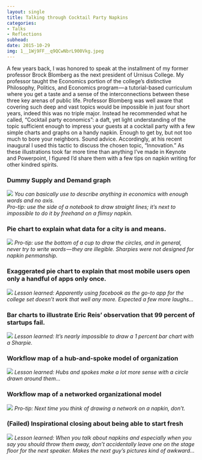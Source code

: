 ```yaml
---
layout: single
title: Talking through Cocktail Party Napkins
categories: 
- Talks
- Reflections
subhead: 
date: 2015-10-29
img: 1__1Wj9FF__q9QCwNbrL900Vkg.jpeg
---
```

A few years back, I was honored to speak at the installment of my former professor Brock Blomberg as the next president of Urnisus College. My professor taught the Economics portion of the college’s distinctive Philosophy, Politics, and Economics program — a tutorial-based curriculum where you get a taste and a sense of the interconnections between these three key arenas of public life. Professor Blomberg was well aware that covering such deep and vast topics would be impossible in just four short years, indeed this was no triple major. Instead he recommended what he called, “Cocktail party economics”: a daft, yet light understanding of the topic sufficient enough to impress your guests at a cocktail party with a few simple charts and graphs on a handy napkin. Enough to get by, but not too much to bore your neighbors. Sound advice. Accordingly, at his recent inaugural I used this tactic to discuss the chosen topic, “Innovation.” As these illustrations took far more time than anything I’ve made in Keynote and Powerpoint, I figured I’d share them with a few tips on napkin writing for other kindred spirits.

### Dummy Supply and Demand graph
![](/img/1__Q5CbYPvxe67S__o__eIwB6Ng.jpeg)
_You can basically use to describe anything in economics with enough words and no axis._  
_Pro-tip: use the side of a notebook to draw straight lines; it’s next to impossible to do it by freehand on a flimsy napkin._


### Pie chart to explain what data for a city is and means.  
![](/img/1__nou5__pwzihM1wjNWEmyAEA.jpeg)
_Pro-tip: use the bottom of a cup to draw the circles, and in general, never try to write words — they are illegible. Sharpies were not designed for napkin penmanship._

### Exaggerated pie chart to explain that most mobile users open only a handful of apps only once.  
![](/img/1__lbO5dH0oQJsLH3oo__M0Afg.jpeg)
_Lesson learned: Apparently using facebook as the go-to app for the college set doesn’t work that well any more. Expected a few more laughs…_

### Bar charts to illustrate Eric Reis’ observation that 99 percent of startups fail.  
![](/img/1__CdUx8zu88fI2zapnY__DOXg.jpeg)
_Lesson learned: It’s nearly impossible to draw a 1 percent bar chart with a Sharpie._

### Workflow map of a hub-and-spoke model of organization  
![](/img/1__CCi8uc4lYoAgN6vzUghlMw.jpeg)
_Lesson learned: Hubs and spokes make a lot more sense with a circle drawn around them…_

### Workflow map of a networked organizational model  
![](/img/1__lLAK8pUxM5Z6Kx9DB1U8dA.jpeg)
_Pro-tip: Next time you think of drawing a network on a napkin, don’t._

### (Failed) Inspirational closing about being able to start fresh  
![](/img/1__1Wj9FF__q9QCwNbrL900Vkg.jpeg)
_Lesson learned: When you talk about napkins and especially when you say you should throw them away, don’t accidentally leave one on the stage floor for the next speaker. Makes the next guy’s pictures kind of awkward…_